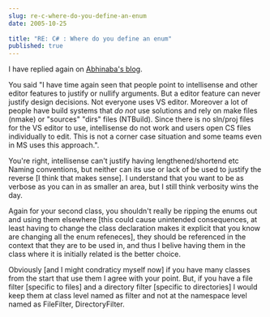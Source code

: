 ```yaml
---
slug: re-c-where-do-you-define-an-enum
date: 2005-10-25
 
title: "RE: C# : Where do you define an enum"
published: true
---
```

I have replied again on <a href="http://blogs.msdn.com/abhinaba/archive/2005/10/24/484120.aspx">Abhinaba's blog</a>. <p />You said "I have time again seen that people point to intellisense and other editor features to justify or nullify arguments. But a editor feature can never justify design decisions. Not everyone uses VS editor. Moreover a lot of people have build systems that _do not_ use solutions and rely on make files (nmake) or "sources" "dirs" files (NTBuild). Since there is no sln/proj files for the VS editor to use, intellisense do not work and users open CS files individually to edit. This is not a corner case situation and some teams even in MS uses this approach.". <p />You're right, intellisense can't justify having lengthened/shortend etc Naming conventions, but neither can its use or lack of be used to justify the reverse [I think that makes sense]. I understand that you want to be as verbose as you can in as smaller an area, but I still think verbosity wins the day. <p />Again for your second class, you shouldn't really be ripping the enums out and using them elsewhere [this could cause unintended consequences, at least having to change the class declaration makes it explicit that you know are changing all the enum refeneces], they should be referenced in the context that they are to be used in, and thus I belive having them in the class where it is initially related is the better choice. <p />Obviously [and I might condraticy myself now] if you have many classes from the start that use them I agree with your point. But, if you have a file filter [specific to files] and a directory filter [specific to directories] I would keep them at class level named as filter and not at the namespace level named as FileFilter, DirectoryFilter.<p />

